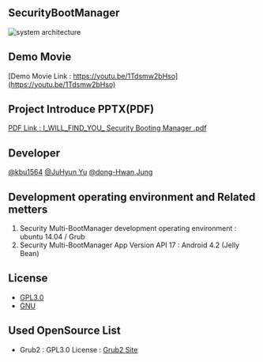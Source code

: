 ## SecurityBootManager
![system architecture](https://cloud.githubusercontent.com/assets/7445459/12144751/38016ebc-b4cd-11e5-8a69-7049e67ccae2.png)

## Demo Movie
[Demo Movie Link : https://youtu.be/1Tdsmw2bHso](https://youtu.be/1Tdsmw2bHso)

## Project Introduce PPTX(PDF)
[PDF Link : I_WILL_FIND_YOU_ Security Booting Manager .pdf](https://github.com/IWillFindYou/SecurityBootManager/files/79895/I_WILL_FIND_YOU_.Security.Booting.Manager.pdf)

## Developer
[@kbu1564](https://github.com/kbu1564)
[@JuHyun Yu](https://github.com/formfoxk)
[@dong-Hwan,Jung](https://github.com/tyburn117)

## Development operating environment and Related metters
1. Security Multi-BootManager development operating environment : ubuntu 14.04 / Grub
2. Security Multi-BootManager App Version API 17 : Android 4.2 (Jelly Bean)

## License
- [GPL3.0](https://github.com/IWillFindYou/SecurityBootManager/blob/develop/LICENSE)
- [GNU](https://www.gnu.org/license/licenses.html)

## Used OpenSource List
- Grub2 : GPL3.0 License : [Grub2 Site](https://www.gnu.org/software/grub/)

